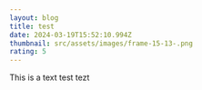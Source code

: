 ```yaml
---
layout: blog
title: test
date: 2024-03-19T15:52:10.994Z
thumbnail: src/assets/images/frame-15-13-.png
rating: 5
---
```

This is a text test tezt
